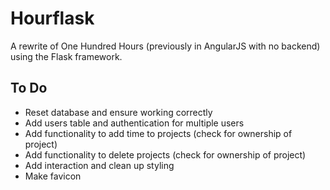 # Hourflask #

A rewrite of One Hundred Hours (previously in AngularJS with no backend) using the Flask framework.

## To Do ##
- Reset database and ensure working correctly
- Add users table and authentication for multiple users
- Add functionality to add time to projects (check for ownership of project)
- Add functionality to delete projects (check for ownership of project)
- Add interaction and clean up styling
- Make favicon